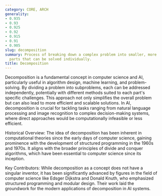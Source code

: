 ```yaml
---
category: CORE, ARCH
generality:
- 0.935
- 0.93
- 0.925
- 0.92
- 0.915
- 0.91
- 0.905
slug: decomposition
summary: Process of breaking down a complex problem into smaller, more manageable
  parts that can be solved individually.
title: Decomposition
---
```


Decomposition is a fundamental concept in computer science and AI, particularly useful in algorithm design, machine learning, and problem-solving. By dividing a problem into subproblems, each can be addressed independently, potentially with different methods suited to each part's specific challenges. This approach not only simplifies the overall problem but can also lead to more efficient and scalable solutions. In AI, decomposition is crucial for tackling tasks ranging from natural language processing and image recognition to complex decision-making systems, where direct approaches would be computationally infeasible or less efficient.

Historical Overview:
The idea of decomposition has been inherent in computational theories since the early days of computer science, gaining prominence with the development of structured programming in the 1960s and 1970s. It aligns with the broader principles of divide and conquer algorithms, which have been essential to computer science since its inception.

Key Contributors:
While decomposition as a concept does not have a singular inventor, it has been significantly advanced by figures in the field of computer science like Edsger Dijkstra and Donald Knuth, who emphasized structured programming and modular design. Their work laid the groundwork for the modern applications of decomposition in AI systems.